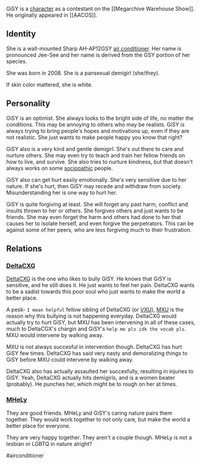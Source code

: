 GiSY is a [character](Characters) as a contestant on the [[Megarchive Warehouse Show]]. He originally appeared in [[AACOS]].


## Identity

She is a wall-mounted Sharp AH-AP12GSY [air conditioner](Air%20Conditioners.md). Her name is pronounced Jee-See and her name is derived from the GSY portion of her species.

She was born in 2008. She is a pansexual demigirl (she/they).

If skin color mattered, she is white.

## Personality
GiSY is an optimist. She always looks to the bright side of life, no matter the conditions. This may be annoying to others who may be realists. GiSY is always trying to bring people's hopes and motivations up, even if they are not realistic. She just wants to make people happy you know that right?

GiSY also is a very kind and gentle demigirl. She's out there to care and nurture others. She may even try to teach and train her fellow friends on how to live, and survive. She also tries to nurture kindness, but that doesn't always works on some [sociopathic](VXU.md#DeltaCXG) people.

GiSY also can get hurt easily emotionally. She's very sensitive due to her nature. If she's hurt, then GiSY may recede and withdraw from society. Misunderstanding her is one way to hurt her.

GiSY is quite forgiving at least. She will forget any past harm, conflict and insults thrown to her or others. She forgives others and just wants to be friends. She may even forget the harm and others had done to her that causes her to isolate herself, and even forgive the perpetrators. This can be against some of her peers, who are less forgiving much to their frustration.

## Relations

### [DeltaCXG](VXU.md#DeltaCXG)

[DeltaCXG](#DeltaCXG) is the one who likes to bully GiSY. He knows that GiSY is sensitive, and he still does it. He just wants to feel her pain. DeltaCXG wants to be a sadist towards this poor soul who just wants to make the world a better place.

A pesk- ```I mean helpful``` fellow sibling of DeltaCXG (or [VXU](VXU.md)), [MXU](#MXU) is the reason why this bullying is not happening everyday. DeltaCXG would actually try to hurt GiSY, but MXU has been intervening in all of these cases, much to DeltaCGX's chargin and GiSY's ```help me pls idk the vocab pls```. MXU would intervene by walking away.

MXU is not always succesful in intervention though. DeltaCXG has hurt GiSY few times. DeltaCXG has said very nasty and demoralizing things to GiSY before MXU could intervene by walking away. 

DeltaCXG also has actually assaulted her succesfully, resulting in injuries to GiSY. Yeah, DeltaCXG actually hits demigirls, and is a women beater (probably). He punches her, which might be to rough on her at times.

### [MHeLy](MHeLy.md)

They are good friends. MHeLy and GiSY's caring nature pairs them together. They would work together to not only care, but make the world a better place for everyone.

They are very happy together. They aren't a couple though. MHeLy is not a lesbian or LGBTQ in nature alright?


#airconditioner 